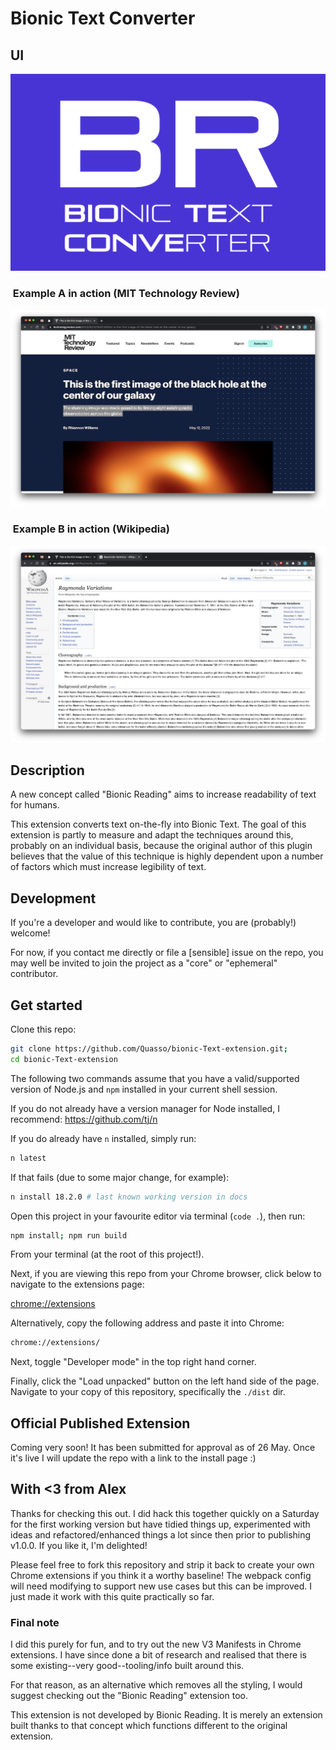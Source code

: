 # Bionic Text Converter

## UI

![BRE Cover Image](assets/bionic-text-converter.png "Bionic Text Converter: Cover Image")

###  Example A in action (MIT Technology Review)

![MIT Technology Review](assets/Extension_MIT.png "Bionic Text Converter: MIT Technology Review")

###  Example B in action (Wikipedia)

![Wikipedia](assets/Extension_Wikipedia.png "Bionic Text Converter: Wikipedia")

## Description

A new concept called "Bionic Reading" aims to increase readability of text for humans.

This extension converts text on-the-fly into Bionic Text. The goal of this extension is partly to measure and adapt the techniques around this, probably on an individual basis, because the original author of this plugin believes that the value of this technique is highly dependent upon a number of factors which must increase legibility of text.

## Development

If you're a developer and would like to contribute, you are (probably!) welcome!

For now, if you contact me directly or file a [sensible] issue on the repo, you may well be invited to join the project as a "core" or "ephemeral" contributor.

## Get started

Clone this repo:

```zsh
git clone https://github.com/Quasso/bionic-Text-extension.git;
cd bionic-Text-extension
```

The following two commands assume that you have a valid/supported version of Node.js and `npm` installed in your current shell session.

If you do not already have a version manager for Node installed, I recommend: https://github.com/tj/n

If you do already have `n` installed, simply run:

```zsh
n latest
```

If that fails (due to some major change, for example):

```zsh
n install 18.2.0 # last known working version in docs
```

Open this project in your favourite editor via terminal (`code .`), then run:

```zsh
npm install; npm run build
```

From your terminal (at the root of this project!).

Next, if you are viewing this repo from your Chrome browser, click below to navigate to the extensions page:

[chrome://extensions](chrome://extensions)

Alternatively, copy the following address and paste it into Chrome:

```zsh
chrome://extensions/
```

Next, toggle "Developer mode" in the top right hand corner.

Finally, click the "Load unpacked" button on the left hand side of the page. Navigate to your copy of this repository, specifically the `./dist` dir.

## Official Published Extension

Coming very soon! It has been submitted for approval as of 26 May. Once it's live I will update the repo with a link to the install page :)

## With <3 from Alex

Thanks for checking this out. I did hack this together quickly on a Saturday for the first working version but have tidied things up, experimented with ideas and refactored/enhanced things a lot since then prior to publishing v1.0.0. If you like it, I'm delighted!

Please feel free to fork this repository and strip it back to create your own Chrome extensions if you think it a worthy baseline! The webpack config will need modifying to support new use cases but this can be improved. I just made it work with this quite practically so far.

### Final note

I did this purely for fun, and to try out the new V3 Manifests in Chrome extensions. I have since done a bit of research and realised that there is some existing--very good--tooling/info built around this.

For that reason, as an alternative which removes all the styling, I would suggest checking out the "Bionic Reading" extension too.

This extension is not developed by Bionic Reading. It is merely an extension built thanks to that concept which functions different to the original extension.